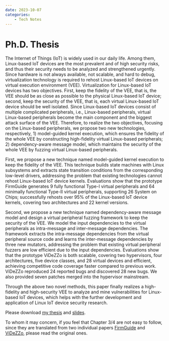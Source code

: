 ```yaml
---
date: 2023-10-07
categories:
    - Tech Notes
---
```


# Ph.D. Thesis

The Internet of Things (IoT) is widely used in our daily life. Among them,
Linux-based IoT devices are the most prevalent and of high security risks, and
thus their security needs to be analyzed and strengthened urgently. Since
hardware is not always available, not scalable, and hard to debug,
virtualization technology is required to rehost Linux-based IoT devices on
virtual execution environment (VEE). Virtualization for Linux-based IoT devices
has two objectives.  First, keep the fidelity of the VEE, that is, the VEE
should be as close as possible to the physical Linux-based IoT device; second,
keep the security of the VEE, that is, each virtual Linux-based IoT device
should be well isolated. Since Linux-based IoT devices consist of multiple
complicated peripherals, i.e., Linux-based peripherals, virtual Linux-based
peripherals become the main component and the biggest attack surface of the
VEE.  Therefore, to realize the two objectives, focusing on the Linux-based
peripherals, we propose two new technologies, respectively, 1) model-guided
kernel execution, which ensures the fidelity of the whole VEE by constructing
high-fidelity virtual Linux-based peripherals; 2) dependency-aware message
model, which maintains the security of the whole VEE by fuzzing virtual
Linux-based peripherals.

First, we propose a new technique named model-guided kernel execution to keep
the fidelity of the VEE. This technique builds state machines with Linux
subsystems and extracts state transition conditions from the corresponding
low-level drivers, addressing the problem that existing technologies cannot
rehost Linux-based IoT device kernels. Evaluations show that the prototype
FirmGuide generates 9 fully functional Type-I virtual peripherals and 64
minimally functional Type-II virtual peripherals, supporting 26 System on
Chips; successfully rehosts over 95% of the Linux-based IoT device kernels,
covering two architectures and 22 kernel versions.

Second, we propose a new technique named dependency-aware message model and
design a virtual peripheral fuzzing framework to keep the security of the VEE.
We model the input dependencies to the virtual peripherals as intra-message and
inter-message dependencies. The framework extracts the intra-message
dependencies from the virtual peripheral source code and learns the
inter-message dependencies by three new mutators, addressing the problem that
existing virtual peripheral fuzzers are low efficient due to the input
dependencies. Evaluations show that the prototype ViDeZZo is both scalable,
covering two hypervisors, four architectures, five device classes, and 28
virtual devices and efficient, achieving competitive code coverage faster
compared to previous work. ViDeZZo reproduced 24 reported bugs and discovered 28
new bugs. We also provided seven patches merged into the hypervisor mainstream.

Through the above two novel methods, this paper finally realizes a high-fidelity
and high-security VEE to analyze and mine vulnerabilities for Linux-based IoT
devices, which helps with the further development and application of Linux IoT
device security research.

Please download [my thesis](../papers/zjuthesis-20231007.pdf) and [slides](../posts/PhD-Defense.pdf).

To whom it may concern, if you feel that Chapter 3/4 are not easy to follow,
since they are translated from two individual papers
[FirmGuide](../papers/firmguide-ase21.pdf) and [ViDeZZo](../papers/videzzo-sp23.pdf),
please read the original ones.
